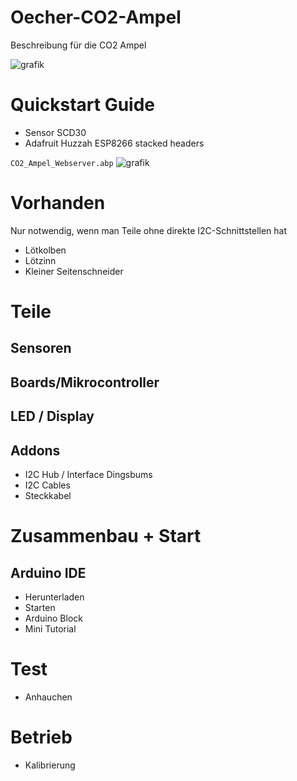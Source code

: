 # Oecher-CO2-Ampel
 Beschreibung für die CO2 Ampel

![grafik](https://user-images.githubusercontent.com/14135678/102716182-79480980-42da-11eb-914e-a16072e877c7.png)


# Quickstart Guide

* Sensor SCD30
* Adafruit Huzzah ESP8266 stacked headers


`CO2_Ampel_Webserver.abp`
![grafik](https://user-images.githubusercontent.com/14135678/98365201-59160100-2032-11eb-9448-09ed16e25e64.png)



# Vorhanden

Nur notwendig, wenn man Teile ohne direkte I2C-Schnittstellen hat
* Lötkolben
* Lötzinn
* Kleiner Seitenschneider

# Teile

## Sensoren

## Boards/Mikrocontroller

## LED / Display

## Addons

* I2C Hub / Interface Dingsbums
* I2C Cables
* Steckkabel


# Zusammenbau + Start

## Arduino IDE

* Herunterladen
* Starten
* Arduino Block
* Mini Tutorial

# Test

* Anhauchen

# Betrieb

* Kalibrierung